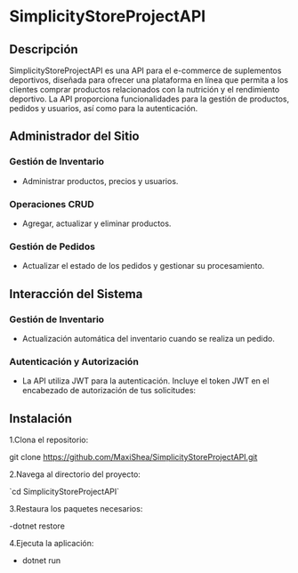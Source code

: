 # SimplicityStoreProjectAPI

## Descripción

SimplicityStoreProjectAPI es una API para el e-commerce de suplementos deportivos, diseñada para ofrecer una plataforma en línea que permita a los clientes comprar productos relacionados con la nutrición y el rendimiento deportivo. La API proporciona funcionalidades para la gestión de productos, pedidos y usuarios, así como para la autenticación.

## Administrador del Sitio

### Gestión de Inventario

- Administrar productos, precios y usuarios.

### Operaciones CRUD

- Agregar, actualizar y eliminar productos.

### Gestión de Pedidos

- Actualizar el estado de los pedidos y gestionar su procesamiento.

## Interacción del Sistema

### Gestión de Inventario

- Actualización automática del inventario cuando se realiza un pedido.

### Autenticación y Autorización

- La API utiliza JWT para la autenticación. Incluye el token JWT en el encabezado de autorización de tus solicitudes:

## Instalación

1.Clona el repositorio:

git clone https://github.com/MaxiShea/SimplicityStoreProjectAPI.git

2.Navega al directorio del proyecto:

\`cd SimplicityStoreProjectAPI`

3.Restaura los paquetes necesarios:

-dotnet restore 

4.Ejecuta la aplicación:

- dotnet run
